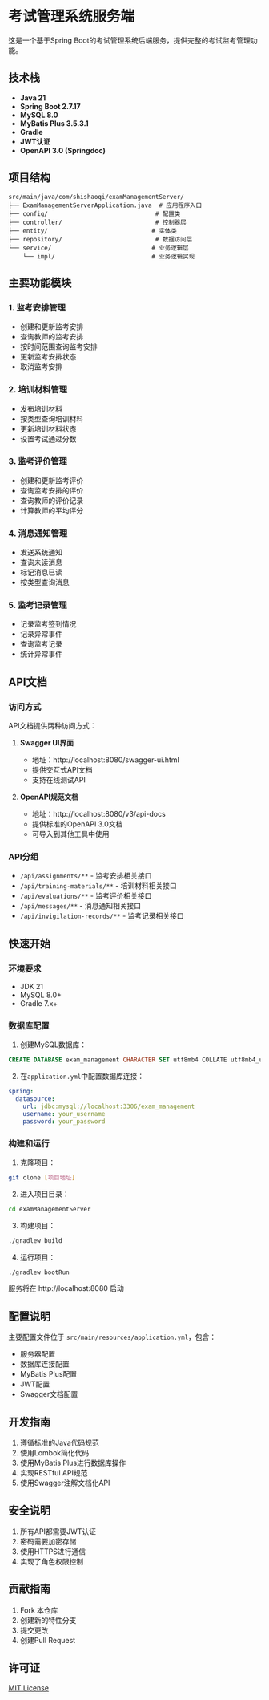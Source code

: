 # 考试管理系统服务端

这是一个基于Spring Boot的考试管理系统后端服务，提供完整的考试监考管理功能。

## 技术栈

- **Java 21**
- **Spring Boot 2.7.17**
- **MySQL 8.0**
- **MyBatis Plus 3.5.3.1**
- **Gradle**
- **JWT认证**
- **OpenAPI 3.0 (Springdoc)**

## 项目结构

```
src/main/java/com/shishaoqi/examManagementServer/
├── ExamManagementServerApplication.java  # 应用程序入口
├── config/                              # 配置类
├── controller/                          # 控制器层
├── entity/                             # 实体类
├── repository/                          # 数据访问层
└── service/                            # 业务逻辑层
    └── impl/                           # 业务逻辑实现
```

## 主要功能模块

### 1. 监考安排管理
- 创建和更新监考安排
- 查询教师的监考安排
- 按时间范围查询监考安排
- 更新监考安排状态
- 取消监考安排

### 2. 培训材料管理
- 发布培训材料
- 按类型查询培训材料
- 更新培训材料状态
- 设置考试通过分数

### 3. 监考评价管理
- 创建和更新监考评价
- 查询监考安排的评价
- 查询教师的评价记录
- 计算教师的平均评分

### 4. 消息通知管理
- 发送系统通知
- 查询未读消息
- 标记消息已读
- 按类型查询消息

### 5. 监考记录管理
- 记录监考签到情况
- 记录异常事件
- 查询监考记录
- 统计异常事件

## API文档

### 访问方式

API文档提供两种访问方式：

1. **Swagger UI界面**
   - 地址：http://localhost:8080/swagger-ui.html
   - 提供交互式API文档
   - 支持在线测试API

2. **OpenAPI规范文档**
   - 地址：http://localhost:8080/v3/api-docs
   - 提供标准的OpenAPI 3.0文档
   - 可导入到其他工具中使用

### API分组

- `/api/assignments/**` - 监考安排相关接口
- `/api/training-materials/**` - 培训材料相关接口
- `/api/evaluations/**` - 监考评价相关接口
- `/api/messages/**` - 消息通知相关接口
- `/api/invigilation-records/**` - 监考记录相关接口

## 快速开始

### 环境要求

- JDK 21
- MySQL 8.0+
- Gradle 7.x+

### 数据库配置

1. 创建MySQL数据库：
```sql
CREATE DATABASE exam_management CHARACTER SET utf8mb4 COLLATE utf8mb4_unicode_ci;
```

2. 在`application.yml`中配置数据库连接：
```yaml
spring:
  datasource:
    url: jdbc:mysql://localhost:3306/exam_management
    username: your_username
    password: your_password
```

### 构建和运行

1. 克隆项目：
```bash
git clone [项目地址]
```

2. 进入项目目录：
```bash
cd examManagementServer
```

3. 构建项目：
```bash
./gradlew build
```

4. 运行项目：
```bash
./gradlew bootRun
```

服务将在 http://localhost:8080 启动

## 配置说明

主要配置文件位于 `src/main/resources/application.yml`，包含：

- 服务器配置
- 数据库连接配置
- MyBatis Plus配置
- JWT配置
- Swagger文档配置

## 开发指南

1. 遵循标准的Java代码规范
2. 使用Lombok简化代码
3. 使用MyBatis Plus进行数据库操作
4. 实现RESTful API规范
5. 使用Swagger注解文档化API

## 安全说明

1. 所有API都需要JWT认证
2. 密码需要加密存储
3. 使用HTTPS进行通信
4. 实现了角色权限控制

## 贡献指南

1. Fork 本仓库
2. 创建新的特性分支
3. 提交更改
4. 创建Pull Request

## 许可证

[MIT License](LICENSE)

